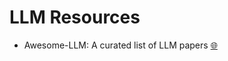 # LLM Resources



- Awesome-LLM: A curated list of LLM papers [🌐](https://github.com/Hannibal046/Awesome-LLM)
